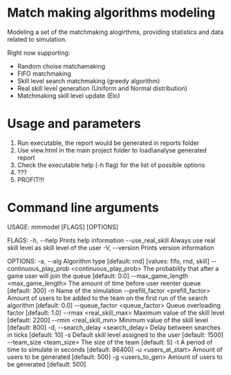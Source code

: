 # Match making algorithms modeling 
Modeling a set of the matchmaking alogirthms, providing statistics and data related to simulation.

Right now supporting:
- Random choise matchamaking 
- FIFO matchmaking
- Skill level search matchmaking (greedy algorithm)
- Real skill level generation (Uniform and Normal distribution)
- Matchmaking skill level update (Elo)

# Usage and parameters 
1) Run executable, the report would be generated in reports folder
2) Use view.html in the main project folder to load\analyse generated report
3) Check the executable help (-h flag) for the list of possible options 
4) ???
5) PROFIT!!!

# Command line arguments 
USAGE:
    mmmodel [FLAGS] [OPTIONS]

FLAGS:
    -h, --help              Prints help information
        --use_real_skill    Always use real skill level as skill level of the user
    -V, --version           Prints version information

OPTIONS:
    -a, --alg <algorithm>                                Algorithm type [default: rnd]  [values: fifo, rnd, skill]
        --continuous_play_prob <continuous_play_prob>
            The probability that after a game user will join the queue [default: 0.0] 
        --max_game_length <max_game_length>              The amount of time before user reenter queue [default: 300] 
    -n <name>                                            Name of the simulation
        --prefill_factor <prefill_factor>
            Amount of users to be added to the team on the first run of the search algorithm [default: 0.0] 
        --queue_factor <queue_factor>                    Queue overloading factor [default: 1.0] 
        --rmax <real_skill_max>                          Maximum value of the skill level [default: 2200] 
        --rmin <real_skill_min>                          Minimum value of the skill level [default: 800] 
    -d, --search_delay <search_delay>                    Delay between searches in ticks [default: 10] 
    -s <skill>                                           Default skill level assigned to the user [default: 1500] 
        --team_size <team_size>                          The size of the team [default: 5] 
    -t <time>                                            A period of time to simulate in seconds [default: 86400] 
    -u <users_at_start>                                  Amount of users to be generated [default: 500] 
    -g <users_to_gen>                                    Amount of users to be generated [default: 500] 
